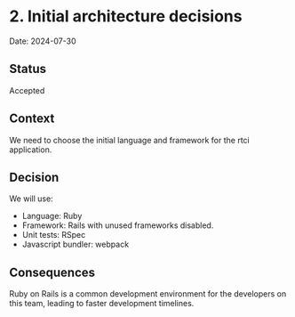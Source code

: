 # 2. Initial architecture decisions

Date: 2024-07-30

## Status

Accepted

## Context

We need to choose the initial language and framework for the rtci application.

## Decision

We will use:

* Language: Ruby
* Framework: Rails with unused frameworks disabled.
* Unit tests: RSpec
* Javascript bundler: webpack

## Consequences

Ruby on Rails is a common development environment for the developers on this team, leading to faster development timelines.
